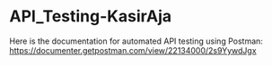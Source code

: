 # API_Testing-KasirAja

Here is the documentation for automated API testing using Postman:
https://documenter.getpostman.com/view/22134000/2s9YywdJgx
